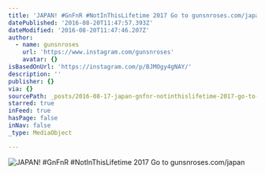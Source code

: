 ```yaml
---
title: 'JAPAN! #GnFnR #NotInThisLifetime 2017 Go to gunsnroses.com/japan'
datePublished: '2016-08-20T11:47:57.393Z'
dateModified: '2016-08-20T11:47:46.207Z'
author:
  - name: gunsnroses
    url: 'https://www.instagram.com/gunsnroses'
    avatar: {}
isBasedOnUrl: 'https://instagram.com/p/BJMOgy4gNAY/'
description: ''
publisher: {}
via: {}
sourcePath: _posts/2016-08-17-japan-gnfnr-notinthislifetime-2017-go-to-gunsnrosescomj.md
starred: true
inFeed: true
hasPage: false
inNav: false
_type: MediaObject

---
```

![JAPAN! #GnFnR #NotInThisLifetime 2017 Go to gunsnroses.com/japan](https://scontent.cdninstagram.com/t51.2885-15/s640x640/sh0.08/e35/13658826_331647680557811_1513067595_n.jpg?ig_cache_key=MTMxODQ5MjYxNzIyMjE4MDg4OA%3D%3D.2)